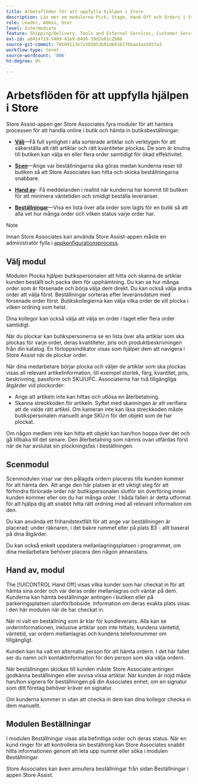 ```yaml
---
title: Arbetsflöden för att uppfylla hjälpen i Store
description: Läs mer om modulerna Pick, Stage, Hand-Off och Orders i Store Assist App. Dessa moduler möjliggör arbetsflödet från början till slut för BOPIS-beställningar. Store Associates använder dessa moduler för att hantera och leverera butiksupphämtningsorder till kunder.
role: Leader, Admin, User
level: Intermediate
feature: Shipping/Delivery, Tools and External Services, Customer Service
exl-id: a8414f19-5489-41e9-84d6-39d2e61c2b08
source-git-commit: 78b09113e72382053b01d6016276bae3aa545fa3
workflow-type: tm+mt
source-wordcount: '806'
ht-degree: 0%

---
```


# Arbetsflöden för att uppfylla hjälpen i Store

Store Assist-appen ger Store Associates fyra moduler för att hantera processen för att handla online i butik och hämta in butiksbeställningar:

- **[Välj](#pick-module)**—Få full synlighet i alla sorterade artiklar och verktygen för att säkerställa att rätt artiklar och rätt kvantiteter plockas. De som är knutna till butiken kan välja en eller flera order samtidigt för ökad effektivitet.

- **[Scen](#stage-module)**—Ange var beställningarna ska göras medan kunderna reser till butiken så att Store Associates kan hitta och skicka beställningarna snabbare.

- **[Hand av](#hand-off-module)**- Få meddelanden i realtid när kunderna har kommit till butiken för att minimera väntetiden och smidigt beställa leveranser.

- **[Beställningar](#orders-module)**—Visa en lista över alla order som lagts för en butik så att alla vet hur många order och vilken status varje order har.

>[!NOTE]
>
>Innan Store Associates kan använda Store Assist-appen måste en administratör fylla i [appkonfigurationsprocess](app-setup.md).

## Välj modul

Modulen Plocka hjälper butikspersonalen att hitta och skanna de artiklar kunden beställt och packa dem för upphämtning. Du kan se hur många order som är försenade och börja välja dem direkt. Du kan också välja andra order att välja först. Beställningar sorteras efter leveransdatum med försenade order först. Butikskollegierna kan välja vilka order de vill plocka i vilken ordning som helst.

Dina kollegor kan också välja att välja en order i taget eller flera order samtidigt.

När du plockar kan butikspersonerna se en lista över alla artiklar som ska plockas för varje order, deras kvantiteter, pris och produktbeskrivningen från din katalog. En förloppsindikator visas som hjälper dem att navigera i Store Assist när de plockar order.

När dina medarbetare börjar plocka och väljer de artiklar som ska plockas visas all relevant artikelinformation, till exempel storlek, färg, kvantitet, pris, beskrivning, passform och SKU/UPC. Associaterna har två tillgängliga åtgärder vid plockorder:

- Ange att artikeln inte kan hittas och utlösa en återbetalning.
- Skanna streckkoden för artikeln. Syftet med skanningen är att verifiera att de valde rätt artikel. Om kameran inte kan läsa streckkoden måste butikspersonalen manuellt ange SKU:n för det objekt som de har plockat.

Om någon medlem inte kan hitta ett objekt kan han/hon hoppa över det och gå tillbaka till det senare.  Den återbetalning som nämns ovan utfärdas först när de har avslutat sin plockningsfas i beställningen.

## Scenmodul

Scenmodulen visar var den pålagda ordern placeras tills kunden kommer för att hämta den. Att ange den här platsen är ett viktigt steg för att förhindra förlorade order när butikspersonalen slutför sin överföring innan kunden kommer eller om du har många order. I båda fallen är detta utformat för att hjälpa dig att snabbt hitta rätt ordning med all relevant information om den.

Du kan använda ett frihandstextfält för att ange var beställningen är placerad: under räknaren, i det bakre rummet eller på plats B3 - allt baserat på dina åtgärder.

Du kan också enkelt uppdatera mellanlagringsplatsen i programmet, om dina medarbetare behöver placera den någon annanstans.

## Hand av, modul

The [!UICONTROL Hand Off] visas vilka kunder som har checkat in för att hämta sina order och var deras order mellanlagras och väntar på dem. Kunderna kan hämta beställningar antingen i butiken eller på parkeringsplatsen utanför/bobside. Information om deras exakta plats visas i den här modulen när de har checkat in.

När ni valt en beställning som är klar för kundleverans. Alla kan se orderinformationen, inklusive artiklar som inte hittats, kundens väntetid, väntetid, var ordern mellanlagras och kundens telefonnummer om tillgängligt.

Kunden kan ha valt en alternativ person för att hämta ordern. I det här fallet ser du namn och kontaktinformation för den person som ska välja ordern.

När beställningen skickas till kunden måste Store Associate antingen godkänna beställningen eller avvisa vissa artiklar. När kunden är nöjd måste han/hon signera för beställningen på din Associates enhet, om en signatur som ditt företag behöver kräver en signatur.

Om kunderna kommer in utan att checka in dem kan dina kollegor checka in dem manuellt.

## Modulen Beställningar

I modulen Beställningar visas alla befintliga order och deras status. När en kund ringer för att kontrollera sin beställning kan Store Associates snabbt hitta informationen genom att leta upp numret eller söka i modulen Beställningar.

Store Associates kan även annullera beställningar från sidan Beställningar i appen Store Assist.
